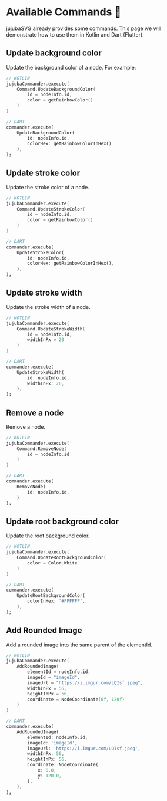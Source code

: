 # Available Commands 📐

jujubaSVG already provides some commands. This page we will demonstrate how to use them in Kotlin and Dart (Flutter).


## Update background color

Update the background color of a node. For example:

```kotlin
// KOTLIN
jujubaCommander.execute(
    Command.UpdateBackgroundColor(
        id = nodeInfo.id,
        color = getRainbowColor()
    )
)
```

```dart
// DART
commander.execute(
    UpdateBackgroundColor(
        id: nodeInfo.id, 
        colorHex: getRainbowColorInHex()
    ),
);
```

## Update stroke color

Update the stroke color of a node.

```kotlin
// KOTLIN
jujubaCommander.execute(
    Command.UpdateStrokeColor(
        id = nodeInfo.id,
        color = getRainbowColor()
    )
)
```

```dart
// DART
commander.execute(
    UpdateStrokeColor(
        id: nodeInfo.id, 
        colorHex: getRainbowColorInHex(),
    ),
);
```

## Update stroke width

Update the stroke width of a node.

```kotlin
// KOTLIN
jujubaCommander.execute(
    Command.UpdateStrokeWidth(
        id = nodeInfo.id,
        widthInPx = 20
    )
)
```

```dart
// DART
commander.execute(
    UpdateStrokeWidth(
        id: nodeInfo.id, 
        widthInPx: 20,
    ),
);
```

## Remove a node

Remove a node.

```kotlin
// KOTLIN
jujubaCommander.execute(
    Command.RemoveNode(
        id = nodeInfo.id
    )
)
```

```dart
// DART
commander.execute(
    RemoveNode(
        id: nodeInfo.id,
    )
);
```

## Update root background color

Update the root background color.

```kotlin
// KOTLIN
jujubaCommander.execute(
    Command.UpdateRootBackgroundColor(
        color = Color.White
    )
)
```

```dart
// DART
commander.execute(
    UpdateRootBackgroundColor(
        colorInHex: '#FFFFFF',
    ),
);
```

## Add Rounded Image

Add a rounded image into the same parent of the elementId.

```kotlin
// KOTLIN
jujubaCommander.execute(
    AddRoundedImage(
        elementId = nodeInfo.id,
        imageId = "imageId",
        imageUrl = "https://i.imgur.com/LQIsf.jpeg",
        widthInPx = 56,
        heightInPx = 56,
        coordinate = NodeCoordinate(0f, 120f)
    )
)
```

```dart
// DART
commander.execute(
    AddRoundedImage(
        elementId: nodeInfo.id,
        imageId: 'imageId',
        imageUrl: 'https://i.imgur.com/LQIsf.jpeg',
        widthInPx: 56,
        heightInPx: 56,
        coordinate: NodeCoordinate(
            x: 0.0,
            y: 120.0,
        ),
    ),
);
```
